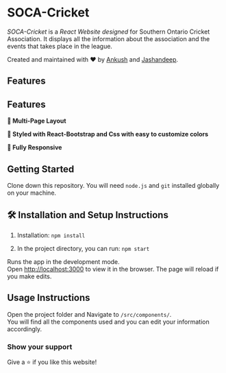 # SOCA-Cricket


*SOCA-Cricket* is a *React Website designed* for Southern Ontario Cricket Association. It displays all the information about the association and the events that takes place in the league.

Created and maintained with ❤️ by [Ankush](https://www.linkedin.com/in/ankushkumar7906/) and [Jashandeep](https://www.linkedin.com/in/jashandeepsingh62/).

## Features

## Features

**📖 Multi-Page Layout**

**🎨 Styled with React-Bootstrap and Css with easy to customize colors**

**📱 Fully Responsive**

## Getting Started

Clone down this repository. You will need `node.js` and `git` installed globally on your machine.

## 🛠 Installation and Setup Instructions

1. Installation: `npm install`

2. In the project directory, you can run: `npm start`

Runs the app in the development mode.\
Open [http://localhost:3000](http://localhost:3000) to view it in the browser.
The page will reload if you make edits.

## Usage Instructions

Open the project folder and Navigate to `/src/components/`. <br/>
You will find all the components used and you can edit your information accordingly.

### Show your support

Give a ⭐ if you like this website!
